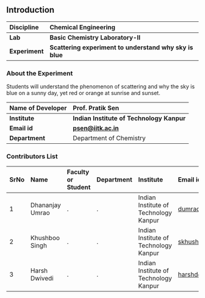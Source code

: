 ## Introduction


<b>Discipline | <b>Chemical Engineering
:--|:--|
<b> Lab | <b> Basic Chemistry Laboratory-II
<b> Experiment|     <b> Scattering experiment to understand why sky is blue

### About the Experiment 

Students will understand the phenomenon of scattering and why the sky is blue on a sunny day, yet red or orange at sunrise and sunset. 

<b>Name of Developer | <b> Prof. Pratik Sen 
:--|:--|
<b> Institute | <b>Indian Institute of Technology Kanpur  
<b> Email id|     <b>psen@iitk.ac.in  
<b> Department |  Department of Chemistry

### Contributors List

SrNo | Name | Faculty or Student | Department| Institute | Email id
:--|:--|:--|:--|:--|:--|
1 | Dhananjay Umrao | . | . | Indian Institute of Technology Kanpur | dumrao@iitk.ac.in
2 | Khushboo Singh | . | . | Indian Institute of Technology Kanpur | skhushboo@iitk.ac.in
3 | Harsh Dwivedi | . | . | Indian Institute of Technology Kanpur | harshd@iitk.ac.in
